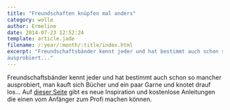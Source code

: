 ```yaml
---
title: "Freundschaften knüpfen mal anders"
category: wolle
author: Ermeline
date: 2014-07-23 12:52:24
template: article.jade
filename: /:year/:month/:title/index.html
excerpt: "Freundschaftsbänder kennt jeder und hat bestimmt auch schon so mancher
ausprobiert..."
---
```


Freundschaftsbänder kennt jeder und hat bestimmt auch schon so mancher ausprobiert, man kauft sich Bücher und ein paar Garne und knotet drauf los... Auf [dieser Seite](http://freundschaftsbaender.valdkynd.de/) gibt es neue Inspiration und kostenlose Anleitungen die einen vom Anfänger zum Profi machen können.

